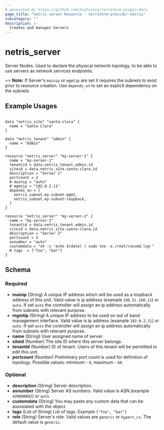 ```yaml
---
# generated by https://github.com/hashicorp/terraform-plugin-docs
page_title: "netris_server Resource - terraform-provider-netris"
subcategory: ""
description: |-
  Creates and manages Servers
---
```


# netris_server

Server Nodes. Used to declare the physical network topology, to be able to use servers as network services endpoints.

~> **Note:** If Server's `mainip` or `mgmtip` are set it requires the subnets to exist prior to resource creation. Use `depends_on` to set an explicit dependency on the subnets.

## Example Usages

```hcl

data "netris_site" "santa-clara" {
  name = "Santa Clara"
}

data "netris_tenant" "admin" {
  name = "Admin"
}

resource "netris_server" "my-server-1" {
  name = "my-server-1"
  tenantid = data.netris_tenant.admin.id
  siteid = data.netris_site.santa-clara.id
  description = "Server 1"
  portcount = 2
  # mainip = "auto"
  # mgmtip = "192.0.2.11"
  depends_on = [
    netris_subnet.my-subnet-mgmt,
    netris_subnet.my-subnet-loopback,
  ]
}

resource "netris_server" "my-server-2" {
  name = "my-server-2"
  tenantid = data.netris_tenant.admin.id
  siteid = data.netris_site.santa-clara.id
  description = "Server 2"
  portcount = 3
  asnumber = "auto"
  customdata = "sh -c 'echo $(date) | sudo tee -a /root/runcmd.log'"
  # tags  = ["foo", "bar"]
}

```


<!-- schema generated by tfplugindocs -->
## Schema

### Required

- **mainip** (String) A unique IP address which will be used as a loopback address of this unit. Valid value is ip address (example `198.51.100.11`) or `auto`. If set `auto` the controller will assign an ip address automatically from subnets with relevant purpose.
- **mgmtip** (String) A unique IP address to be used on out of band management interface. Valid value is ip address (example `192.0.2.11`) or `auto`. If set `auto` the controller will assign an ip address automatically from subnets with relevant purpose.
- **name** (String) User assigned name of server.
- **siteid** (Number) The site ID where this server belongs.
- **tenantid** (Number) ID of tenant. Users of this tenant will be permitted to edit this unit.
- **portcount** (Number) Preliminary port count is used for definition of topology. Possible values: minimum - `0`, maximum - `60`.


### Optional

- **description** (String) Server description.
- **asnumber** (String) Server AS numbers. Valid value is ASN (example `420000002`) or `auto`.
- **customdata** (String) You may paste any custom data that can be assosiated with the object.
- **tags** (List of String) List of tags. Example `["foo", "bar"]`
- **role** (String) Server's role. Valid values are `generic` or `hyperv_cs`. The default value is `generic`.
